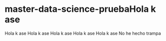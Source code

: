 # master-data-science-pruebaHola k ase
Hola k ase
Hola k ase
Hola k ase
Hola k ase
Hola k ase
No he hecho trampa
